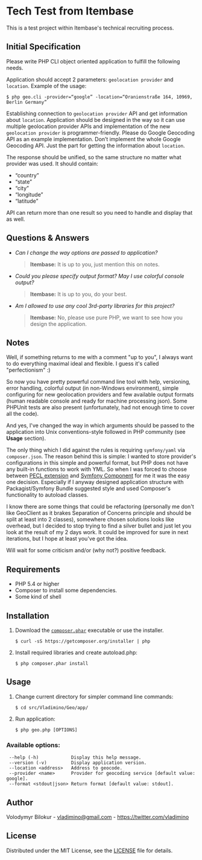# Tech Test from Itembase
This is a test project within Itembase's technical recruiting process.

## Initial Specification

Please write PHP CLI object oriented application to fulfill the following needs.

Application should accept 2 parameters: `geolocation provider` and `location`. Example of the usage:

    $ php geo.cli -provider=“google” -location=“Oranienstraße 164, 10969, Berlin Germany”

Establishing connection to `geolocation provider` API and get information about `location`. 
Application should be designed in the way so it can use multiple geolocation provider APIs and implementation of the new `geolocation provider` is programmer-friendly. 
Please do Google Geocoding API as an example implementation. 
Don’t implement the whole Google Geocoding API. Just the part for getting the information about `location`.

The response should be unified, so the same structure no matter what provider was used. It should contain:

* “country”
* “state”
* “city”
* “longitude”
* “latitude”

API can return more than one result so you need to handle and display that as well.

## Questions & Answers

* *Can I change the way options are passed to application?* 
    > **Itembase:** It is up to you, just mention this on notes.

* *Could you please specify output format? May I use colorful console output?* 
    > **Itembase:** It is up to you, do your best.

* *Am I allowed to use any cool 3rd-party libraries for this project?* 
    > **Itembase:** No, please use pure PHP, we want to see how you design the application.

## Notes

Well, if something returns to me with a comment "up to you", I always want to do everything maximal ideal and flexible.
I guess it's called "perfectionism" :)

So now you have pretty powerful command line tool with help, versioning, error handling, colorful output (in non-Windows environment), 
simple configuring for new geolocation providers and few available output formats (human readable console and ready for machine processing json).
Some PHPUnit tests are also present (unfortunately, had not enough time to cover all the code).

And yes, I've changed the way in which arguments should be passed to the application into Unix conventions-style followed in PHP community (see **Usage** section).  
  
The only thing which I did against the rules is requiring `symfony/yaml` via `composer.json`. 
The reason behind this is simple: I wanted to store provider's configurations in this simple and powerful format, but PHP
does not have any built-in functions to work with YML. So when I was forced to choose between [PECL extension](https://pecl.php.net/package/yaml)
and [Symfony Component](http://symfony.com/doc/current/components/yaml/introduction.html) for me it was the easy one decision. 
Especially if I anyway designed application structure with Packagist/Symfony Bundle suggested style and used Composer's functionality to autoload classes.
 
I know there are some things that could be refactoring (personally me don't like GeoClient as it brakes Separation of Concerns principle and should be 
split at least into 2 classes), somewhere chosen solutions looks like overhead, but I decided to stop trying to find a silver bullet and just let you 
look at the result of my 2 days work. It could be improved for sure in next iterations, but I hope at least you've got the idea.
  
Will wait for some criticism and/or (why not?) positive feedback. 

## Requirements

* PHP 5.4 or higher
* Composer to install some dependencies.
* Some kind of shell

## Installation

1. Download the [`composer.phar`](https://getcomposer.org/composer.phar) executable or use the installer.

    ```
    $ curl -sS https://getcomposer.org/installer | php
    ```

2. Install required libraries and create autoload.php:

    ```
    $ php composer.phar install
    ```

## Usage

1. Change current directory for simpler command line commands:

    ```
    $ cd src/Vladimino/Geo/app/
    ```
 
2. Run application:

    ```
    $ php geo.php [OPTIONS]
    ```

### Available options:

     --help (-h)            Display this help message.
     --version (-v)         Display application version.
     --location <address>   Address to geocode.
     --provider <name>      Provider for geocoding service [default value: google].
     --format <stdout|json> Return format [default value: stdout].

## Author

Volodymyr Bilokur  - <vladimino@gmail.com> - <https://twitter.com/vladimino>

## License

Distributed under the MIT License, see the [LICENSE](https://raw.github.com/vladimino/geo/master/LICENSE) file for details. 